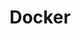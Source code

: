 ---
credit:
- Faisal Khalid
- Thomas Quig
featured: false
location: Discord
recording: ''
slides: docker.pdf
tags:
- misc
- docker
time_close: ''
time_start: 2021-04-15T18:00:00.000000-06:00
title: Docker
week_number: 11
---